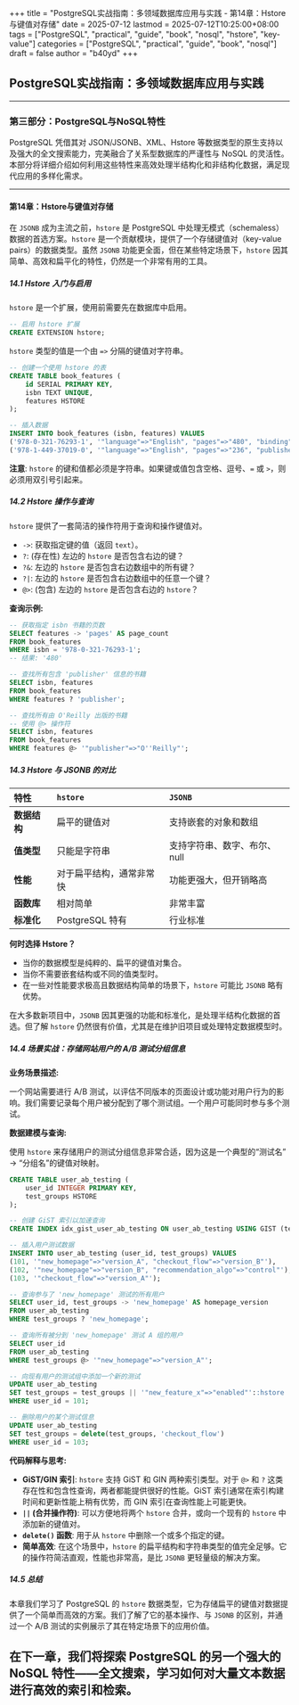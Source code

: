 +++
title = "PostgreSQL实战指南：多领域数据库应用与实践 - 第14章：Hstore与键值对存储"
date = 2025-07-12
lastmod = 2025-07-12T10:25:00+08:00
tags = ["PostgreSQL", "practical", "guide", "book", "nosql", "hstore", "key-value"]
categories = ["PostgreSQL", "practical", "guide", "book", "nosql"]
draft = false
author = "b40yd"
+++

## PostgreSQL实战指南：多领域数据库应用与实践

-----

### 第三部分：PostgreSQL与NoSQL特性

PostgreSQL 凭借其对 JSON/JSONB、XML、Hstore 等数据类型的原生支持以及强大的全文搜索能力，完美融合了关系型数据库的严谨性与 NoSQL 的灵活性。本部分将详细介绍如何利用这些特性来高效处理半结构化和非结构化数据，满足现代应用的多样化需求。

-----

#### 第14章：Hstore与键值对存储

在 `JSONB` 成为主流之前，`hstore` 是 PostgreSQL 中处理无模式（schemaless）数据的首选方案。`hstore` 是一个贡献模块，提供了一个存储键值对（key-value pairs）的数据类型。虽然 `JSONB` 功能更全面，但在某些特定场景下，`hstore` 因其简单、高效和扁平化的特性，仍然是一个非常有用的工具。

##### 14.1 Hstore 入门与启用

`hstore` 是一个扩展，使用前需要先在数据库中启用。

```sql
-- 启用 hstore 扩展
CREATE EXTENSION hstore;
```

`hstore` 类型的值是一个由 `=>` 分隔的键值对字符串。

```sql
-- 创建一个使用 hstore 的表
CREATE TABLE book_features (
    id SERIAL PRIMARY KEY,
    isbn TEXT UNIQUE,
    features HSTORE
);

-- 插入数据
INSERT INTO book_features (isbn, features) VALUES
('978-0-321-76293-1', '"language"=>"English", "pages"=>"480", "binding"=>"Hardcover"'),
('978-1-449-37019-0', '"language"=>"English", "pages"=>"236", "publisher"=>"O''Reilly"');
```
**注意**: `hstore` 的键和值都必须是字符串。如果键或值包含空格、逗号、`=` 或 `>`，则必须用双引号引起来。

##### 14.2 Hstore 操作与查询

`hstore` 提供了一套简洁的操作符用于查询和操作键值对。

- `->`: 获取指定键的值（返回 `text`）。
- `?`: (存在性) 左边的 `hstore` 是否包含右边的键？
- `?&`: 左边的 `hstore` 是否包含右边数组中的所有键？
- `?|`: 左边的 `hstore` 是否包含右边数组中的任意一个键？
- `@>`: (包含) 左边的 `hstore` 是否包含右边的 `hstore`？

**查询示例:**

```sql
-- 获取指定 isbn 书籍的页数
SELECT features -> 'pages' AS page_count
FROM book_features
WHERE isbn = '978-0-321-76293-1';
-- 结果: '480'

-- 查找所有包含 'publisher' 信息的书籍
SELECT isbn, features
FROM book_features
WHERE features ? 'publisher';

-- 查找所有由 O'Reilly 出版的书籍
-- 使用 @> 操作符
SELECT isbn, features
FROM book_features
WHERE features @> '"publisher"=>"O''Reilly"';
```

##### 14.3 Hstore 与 JSONB 的对比

| 特性 | `hstore` | `JSONB` |
| :--- | :--- | :--- |
| **数据结构** | 扁平的键值对 | 支持嵌套的对象和数组 |
| **值类型** | 只能是字符串 | 支持字符串、数字、布尔、null |
| **性能** | 对于扁平结构，通常非常快 | 功能更强大，但开销略高 |
| **函数库** | 相对简单 | 非常丰富 |
| **标准化** | PostgreSQL 特有 | 行业标准 |

**何时选择 Hstore？**

- 当你的数据模型是纯粹的、扁平的键值对集合。
- 当你不需要嵌套结构或不同的值类型时。
- 在一些对性能要求极高且数据结构简单的场景下，`hstore` 可能比 `JSONB` 略有优势。

在大多数新项目中，`JSONB` 因其更强的功能和标准化，是处理半结构化数据的首选。但了解 `hstore` 仍然很有价值，尤其是在维护旧项目或处理特定数据模型时。

##### 14.4 场景实战：存储网站用户的 A/B 测试分组信息

**业务场景描述:**

一个网站需要进行 A/B 测试，以评估不同版本的页面设计或功能对用户行为的影响。我们需要记录每个用户被分配到了哪个测试组。一个用户可能同时参与多个测试。

**数据建模与查询:**

使用 `hstore` 来存储用户的测试分组信息非常合适，因为这是一个典型的“测试名” -> “分组名”的键值对映射。

```sql
CREATE TABLE user_ab_testing (
    user_id INTEGER PRIMARY KEY,
    test_groups HSTORE
);

-- 创建 GiST 索引以加速查询
CREATE INDEX idx_gist_user_ab_testing ON user_ab_testing USING GIST (test_groups);

-- 插入用户测试数据
INSERT INTO user_ab_testing (user_id, test_groups) VALUES
(101, '"new_homepage"=>"version_A", "checkout_flow"=>"version_B"'),
(102, '"new_homepage"=>"version_B", "recommendation_algo"=>"control"'),
(103, '"checkout_flow"=>"version_A"');

-- 查询参与了 'new_homepage' 测试的所有用户
SELECT user_id, test_groups -> 'new_homepage' AS homepage_version
FROM user_ab_testing
WHERE test_groups ? 'new_homepage';

-- 查询所有被分到 'new_homepage' 测试 A 组的用户
SELECT user_id
FROM user_ab_testing
WHERE test_groups @> '"new_homepage"=>"version_A"';

-- 向现有用户的测试组中添加一个新的测试
UPDATE user_ab_testing
SET test_groups = test_groups || '"new_feature_x"=>"enabled"'::hstore
WHERE user_id = 101;

-- 删除用户的某个测试信息
UPDATE user_ab_testing
SET test_groups = delete(test_groups, 'checkout_flow')
WHERE user_id = 103;
```

**代码解释与思考:**

- **GiST/GIN 索引**: `hstore` 支持 GiST 和 GIN 两种索引类型。对于 `@>` 和 `?` 这类存在性和包含性查询，两者都能提供很好的性能。GiST 索引通常在索引构建时间和更新性能上稍有优势，而 GIN 索引在查询性能上可能更快。
- **`||` (合并操作符)**: 可以方便地将两个 `hstore` 合并，或向一个现有的 `hstore` 中添加新的键值对。
- **`delete()` 函数**: 用于从 `hstore` 中删除一个或多个指定的键。
- **简单高效**: 在这个场景中，`hstore` 的扁平结构和字符串类型的值完全足够。它的操作符简洁直观，性能也非常高，是比 `JSONB` 更轻量级的解决方案。

##### 14.5 总结

本章我们学习了 PostgreSQL 的 `hstore` 数据类型，它为存储扁平的键值对数据提供了一个简单而高效的方案。我们了解了它的基本操作、与 `JSONB` 的区别，并通过一个 A/B 测试的实例展示了其在特定场景下的应用价值。

在下一章，我们将探索 PostgreSQL 的另一个强大的 NoSQL 特性——全文搜索，学习如何对大量文本数据进行高效的索引和检索。
-----
